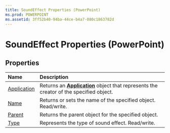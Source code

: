 ```yaml
---
title: SoundEffect Properties (PowerPoint)
ms.prod: POWERPOINT
ms.assetid: 3ff52b40-94ba-44ce-b4a7-080c1863782d
---
```



# SoundEffect Properties (PowerPoint)

## Properties



|**Name**|**Description**|
|:-----|:-----|
|[Application](soundeffect-application-property-powerpoint.md)|Returns an  **[Application](application-object-powerpoint.md)** object that represents the creator of the specified object.|
|[Name](soundeffect-name-property-powerpoint.md)|Returns or sets the name of the specified object. Read/write.|
|[Parent](soundeffect-parent-property-powerpoint.md)|Returns the parent object for the specified object.|
|[Type](soundeffect-type-property-powerpoint.md)|Represents the type of sound effect. Read/write.|

